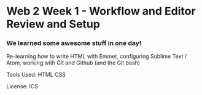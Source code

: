 # Web 2 Week 1 - Workflow and Editor Review and Setup
### We learned some awesome stuff in one day!

Re-learning how to write HTML with Emmet, configuring Sublime Text / Atom, working with Git and Github (and the Git bash)

Tools Used:
HTML
CSS

License: ICS